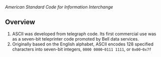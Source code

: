 *American Standard Code for Information Interchange*

## Overview
1. ASCII was developed from telegraph code. Its first commercial use was as a seven-bit teleprinter code promoted by Bell data services.
2. Originally based on the English alphabet, ASCII encodes 128 specified characters into seven-bit integers, `0000 0000`-`0111 1111`, or `0x00`-`0x7f`
